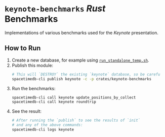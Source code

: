 # `keynote-benchmarks` *Rust* Benchmarks

Implementations of various benchmarks used for the *Keynote* presentation.

## How to Run

1. Create a new database, for example using [`run_standalone_temp.sh`](../../run_standalone_temp.sh).
2. Publish this module:
    ```bash
    # This will `DESTROY` the existing `keynote` database, so be careful! 
    spacetimedb-cli publish keynote -c -p crates/keynote-benchmarks
    ```
3. Run the benchmarks:
    ```bash
   spacetimedb-cli call keynote update_positions_by_collect
   spacetimedb-cli call keynote roundtrip
    ```
4. See the result:
    ```bash
    # After running the `publish` to see the results of `init` 
    # and any of the above commands:
    spacetimedb-cli logs keynote
    ```